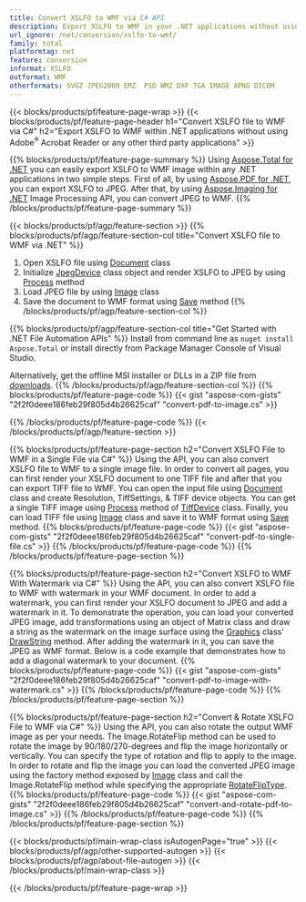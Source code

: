```yaml
---
title: Convert XSLFO to WMF via C# API
description: Export XSLFO to WMF in your .NET applications without using any third party application 
url_ignore: /net/conversion/xslfo-to-wmf/
family: total
platformtag: net
feature: conversion
informat: XSLFO
outformat: WMF
otherformats: SVGZ JPEG2000 EMZ  PSD WMZ DXF TGA IMAGE APNG DICOM
---
```

{{< blocks/products/pf/feature-page-wrap >}}
{{< blocks/products/pf/feature-page-header h1="Convert XSLFO file to WMF via C#" h2="Export XSLFO to WMF within .NET applications without using Adobe<sup>&reg;</sup> Acrobat Reader or any other third party applications" >}}

{{% blocks/products/pf/feature-page-summary %}}
Using [Aspose.Total for .NET](https://products.aspose.com/total/net/) you can easily export XSLFO to WMF image within any .NET applications in two simple steps. First of all, by using [Aspose.PDF for .NET](https://products.aspose.com/pdf/net/), you can export XSLFO to JPEG. After that, by using [Aspose.Imaging for .NET](https://products.aspose.com/imaging/net/) Image Processing API, you can convert JPEG to WMF. 
{{% /blocks/products/pf/feature-page-summary  %}}

{{< blocks/products/pf/agp/feature-section >}}
{{% blocks/products/pf/agp/feature-section-col title="Convert XSLFO file to WMF via .NET" %}}
1. Open XSLFO file using [Document](https://reference.aspose.com/pdf/net/aspose.pdf/document) class
2. Initialize [JpegDevice](https://reference.aspose.com/pdf/net/aspose.pdf.devices/jpegdevice) class object and render XSLFO to JPEG by using [Process](https://reference.aspose.com/pdf/net/aspose.pdf.devices.pagedevice/process/methods/1) method
3. Load JPEG file by using [Image](https://reference.aspose.com/imaging/net/aspose.imaging/image) class 
4. Save the document to WMF format using [Save](https://reference.aspose.com/imaging/net/aspose.imaging.image/save/methods/4) method
{{% /blocks/products/pf/agp/feature-section-col %}}

{{% blocks/products/pf/agp/feature-section-col title="Get Started with .NET File Automation APIs" %}}
Install from command line as ```nuget install Aspose.Total``` or install directly from Package Manager Console of Visual Studio.

Alternatively, get the offline MSI installer or DLLs in a ZIP file from [downloads](https://downloads.aspose.com/total/net).
{{% /blocks/products/pf/agp/feature-section-col %}}
{{% blocks/products/pf/feature-page-code %}}
{{< gist "aspose-com-gists" "2f2f0deee186feb29f805d4b26625caf" "convert-pdf-to-image.cs" >}}

{{% /blocks/products/pf/feature-page-code %}}
{{< /blocks/products/pf/agp/feature-section >}}

{{% blocks/products/pf/feature-page-section  h2="Convert XSLFO File to WMF in a Single File via C#" %}}
Using the API, you can also convert XSLFO file to WMF to a single image file. In order to convert all pages, you can first render your XSLFO document to one TIFF file and after that you can export TIFF file to WMF. You can open the input file using [Document](https://reference.aspose.com/pdf/net/aspose.pdf/document) class and create Resolution, TiffSettings, & TIFF device objects. You can get a single TIFF image using [Process](https://reference.aspose.com/pdf/net/aspose.pdf.devices.documentdevice/process/methods/3) method of [TiffDevice](https://reference.aspose.com/pdf/net/aspose.pdf.devices/tiffdevice) class. Finally, you can load TIFF file using [Image](https://reference.aspose.com/imaging/net/aspose.imaging/image) class 
and save it to WMF format using [Save](https://reference.aspose.com/imaging/net/aspose.imaging.image/save/methods/4) method.
{{% blocks/products/pf/feature-page-code %}}
{{< gist "aspose-com-gists" "2f2f0deee186feb29f805d4b26625caf" "convert-pdf-to-single-file.cs" >}}
{{% /blocks/products/pf/feature-page-code  %}}
{{% /blocks/products/pf/feature-page-section %}}

{{% blocks/products/pf/feature-page-section  h2="Convert XSLFO to WMF With Watermark via C#" %}}
Using the API, you can also convert XSLFO file to WMF with watermark in your WMF document. In order to add a watermark, you can first render your XSLFO document to JPEG and add a watermark in it. To demonstrate the operation, you can load your converted JPEG image, add transformations using an object of Matrix class and draw a string as the watermark on the image surface using the [Graphics](https://reference.aspose.com/imaging/net/aspose.imaging/graphics) class' [DrawString](https://reference.aspose.com/imaging/net/aspose.imaging/graphics/methods/drawstring) method. After adding the watermark in it, you can save the JPEG as WMF format.  Below is a code example that demonstrates how to add a diagonal watermark to your document. 
{{% blocks/products/pf/feature-page-code %}}
{{< gist "aspose-com-gists" "2f2f0deee186feb29f805d4b26625caf" "convert-pdf-to-image-with-watermark.cs" >}}
{{% /blocks/products/pf/feature-page-code  %}}
{{% /blocks/products/pf/feature-page-section %}}

{{% blocks/products/pf/feature-page-section  h2="Convert & Rotate XSLFO File to WMF via C#" %}}
Using the API, you can also rotate the output WMF image as per your needs. The Image.RotateFlip method can be used to rotate the image by 90/180/270-degrees and flip the image horizontally or vertically. You can specify the type of rotation and flip to apply to the image. In order to rotate and flip the image you can load the converted JPEG image using the factory method exposed by [Image](https://reference.aspose.com/imaging/net/aspose.imaging/image) class and call the Image.RotateFlip method while specifying the appropriate [RotateFlipType](https://reference.aspose.com/imaging/net/aspose.imaging/rotatefliptype).
{{% blocks/products/pf/feature-page-code %}}
{{< gist "aspose-com-gists" "2f2f0deee186feb29f805d4b26625caf" "convert-and-rotate-pdf-to-image.cs" >}}
{{% /blocks/products/pf/feature-page-code  %}}
{{% /blocks/products/pf/feature-page-section %}}

{{< blocks/products/pf/main-wrap-class isAutogenPage="true" >}}
{{< blocks/products/pf/agp/other-supported-autogen >}}
{{< blocks/products/pf/agp/about-file-autogen >}}
{{< /blocks/products/pf/main-wrap-class >}}

{{< /blocks/products/pf/feature-page-wrap >}}